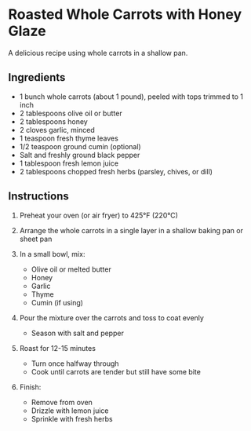 # Roasted Whole Carrots with Honey Glaze

A delicious recipe using whole carrots in a shallow pan.

## Ingredients
- 1 bunch whole carrots (about 1 pound), peeled with tops trimmed to 1 inch
- 2 tablespoons olive oil or butter
- 2 tablespoons honey
- 2 cloves garlic, minced
- 1 teaspoon fresh thyme leaves
- 1/2 teaspoon ground cumin (optional)
- Salt and freshly ground black pepper
- 1 tablespoon fresh lemon juice
- 2 tablespoons chopped fresh herbs (parsley, chives, or dill)

## Instructions
1. Preheat your oven (or air fryer) to 425°F (220°C)

2. Arrange the whole carrots in a single layer in a shallow baking pan or sheet pan

3. In a small bowl, mix:
   - Olive oil or melted butter
   - Honey
   - Garlic
   - Thyme
   - Cumin (if using)

4. Pour the mixture over the carrots and toss to coat evenly
   - Season with salt and pepper

5. Roast for 12-15 minutes
   - Turn once halfway through
   - Cook until carrots are tender but still have some bite

6. Finish:
   - Remove from oven
   - Drizzle with lemon juice
   - Sprinkle with fresh herbs
